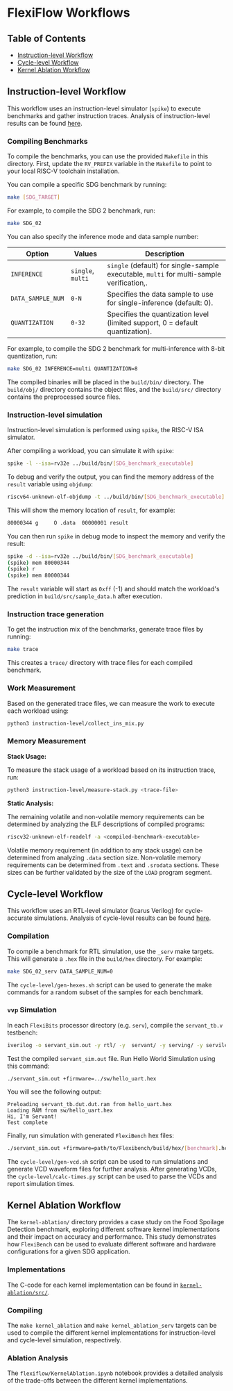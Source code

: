 # FlexiFlow Workflows

## Table of Contents
- [Instruction-level Workflow](#instruction-level-workflow)
- [Cycle-level Workflow](#cycle-level-workflow)
- [Kernel Ablation Workflow](#kernel-ablation-workflow)

## Instruction-level Workflow

This workflow uses an instruction-level simulator (`spike`) to execute
benchmarks and gather instruction traces. Analysis of instruction-level results
can be found [here](instruction-level/InstructionLevelAnalysis.ipynb).

### Compiling Benchmarks
To compile the benchmarks, you can use the provided `Makefile` in this directory. First, update the `RV_PREFIX` variable in the `Makefile` to point to your local RISC-V toolchain installation.

You can compile a specific SDG benchmark by running:
```bash
make [SDG_TARGET]
```
For example, to compile the SDG 2 benchmark, run:
```bash
make SDG_02
```

You can also specify the inference mode and data sample number:

| Option            | Values            | Description                                                                              |
| ----------------- | ----------------- | ---------------------------------------------------------------------------------------- |
| `INFERENCE`       | `single`, `multi` | `single` (default) for single-sample executable, `multi` for multi-sample verification,. |
| `DATA_SAMPLE_NUM` | `0-N`             | Specifies the data sample to use for single-inference (default: 0).                      |
| `QUANTIZATION`    | `0-32`            | Specifies the quantization level (limited support, 0 = default quantization).            |

For example, to compile the SDG 2 benchmark for multi-inference with 8-bit quantization, run:
```bash
make SDG_02 INFERENCE=multi QUANTIZATION=8
```

The compiled binaries will be placed in the `build/bin/` directory. The `build/obj/` directory contains the object files, and the `build/src/` directory contains the preprocessed source files.

### Instruction-level simulation

Instruction-level simulation is performed using `spike`, the RISC-V ISA simulator.

After compiling a workload, you can simulate it with `spike`:
```bash
spike -l --isa=rv32e ../build/bin/[SDG_benchmark_executable]
```
To debug and verify the output, you can find the memory address of the `result` variable using `objdump`:
```bash
riscv64-unknown-elf-objdump -t ../build/bin/[SDG_benchmark_executable] | grep result
```
This will show the memory location of `result`, for example:
```bash
80000344 g     O .data  00000001 result
```
You can then run `spike` in debug mode to inspect the memory and verify the result:
```bash
spike -d --isa=rv32e ../build/bin/[SDG_benchmark_executable]
(spike) mem 80000344
(spike) r
(spike) mem 80000344
```
The `result` variable will start as `0xff` (-1) and should match the workload's prediction in `build/src/sample_data.h` after execution.

### Instruction trace generation

To get the instruction mix of the benchmarks, generate trace files by running:
```bash
make trace
```
This creates a `trace/` directory with trace files for each compiled benchmark.

### Work Measurement

Based on the generated trace files, we can measure the work to execute each
workload using:
```bash
python3 instruction-level/collect_ins_mix.py
```

### Memory Measurement

**Stack Usage:**

To measure the stack usage of a workload based on its instruction trace, run:
```bash
python3 instruction-level/measure-stack.py <trace-file>
```

**Static Analysis:**

The remaining volatile and non-volatile memory requirements can be determined by
analyzing the ELF descriptions of compiled programs:
```bash
riscv32-unknown-elf-readelf -a <compiled-benchmark-executable>
```
Volatile memory requirement (in addition to any stack usage) can be determined
from analyzing `.data` section size. Non-volatile memory requirements can be
determined from `.text` and `.srodata` sections. These sizes can be further
validated by the size of the `LOAD` program segment.

## Cycle-level Workflow

This workflow uses an RTL-level simulator (Icarus Verilog) for cycle-accurate simulations.
Analysis of cycle-level results can be found [here](cycle-level/CycleLevelAnalysis.ipynb).

### Compilation

To compile a benchmark for RTL simulation, use the `_serv` make targets. This will generate a `.hex` file in the `build/hex` directory. For example:
```bash
make SDG_02_serv DATA_SAMPLE_NUM=0
```

The `cycle-level/gen-hexes.sh` script can be used to generate the make commands for a random subset of the samples for each benchmark.

### `vvp` Simulation

In each `FlexiBits` processor directory (e.g. `serv`), compile the `servant_tb.v` testbench:
```bash
iverilog -o servant_sim.out -y rtl/ -y  servant/ -y serving/ -y servile/ -y bench/ ./bench/servant_tb.v
```

Test the compiled `servant_sim.out` file. Run Hello World Simulation using this command:
```
./servant_sim.out +firmware=../sw/hello_uart.hex
```
You will see the following output:
```
Preloading servant_tb.dut.dut.ram from hello_uart.hex
Loading RAM from sw/hello_uart.hex
Hi, I'm Servant!
Test complete
```

Finally, run simulation with generated `FlexiBench` hex files:
```bash
./servant_sim.out +firmware=path/to/Flexibench/build/hex/[benchmark].hex
```

The `cycle-level/gen-vcd.sh` script can be used to run simulations and generate VCD waveform files for further analysis. After generating VCDs, the `cycle-level/calc-times.py` script can be used to parse the VCDs and report simulation times.

## Kernel Ablation Workflow

The `kernel-ablation/` directory provides a case study on the Food Spoilage Detection benchmark, exploring different software kernel implementations and their impact on accuracy and performance. This study demonstrates how `FlexiBench` can be used to evaluate different software and hardware configurations for a given SDG application.

### Implementations

The C-code for each kernel implementation can be found in [`kernel-ablation/src/`](kernel-ablation/src/).

### Compiling

The `make kernel_ablation` and `make kernel_ablation_serv` targets can be used
to compile the different kernel implementations for instruction-level and
cycle-level simulation, respectively.

### Ablation Analysis
The `flexiflow/KernelAblation.ipynb` notebook provides a detailed analysis of the trade-offs between the different kernel implementations.
